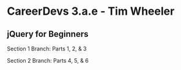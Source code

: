 # CareerDevs 3.a.e - Tim Wheeler

## jQuery for Beginners

Section 1 Branch: Parts 1, 2, & 3

Section 2 Branch: Parts 4, 5, & 6
